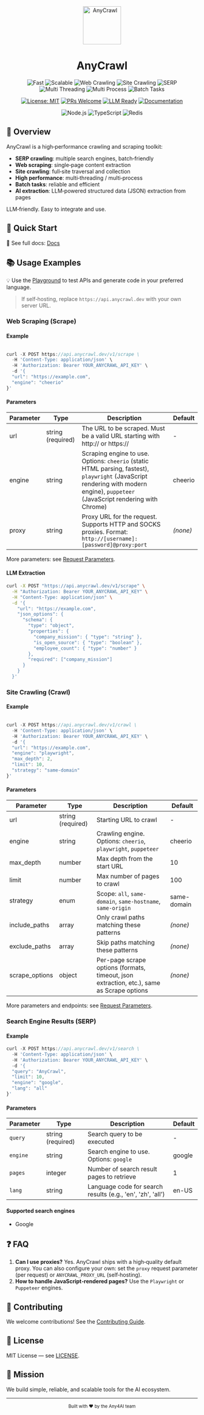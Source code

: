 <div align="center">

<img src="https://anycrawl.dev/logo.svg" alt="AnyCrawl" height="100">
<h1>
  AnyCrawl
</h1>

<img src="https://img.shields.io/badge/⚡-Fast-blue" alt="Fast"/>
<img src="https://img.shields.io/badge/🚀-Scalable-orange" alt="Scalable"/>
<img src="https://img.shields.io/badge/🕷️-Web%20Crawling-ff69b4" alt="Web Crawling"/>
<img src="https://img.shields.io/badge/🌐-Site%20Crawling-9cf" alt="Site Crawling"/>
<img src="https://img.shields.io/badge/🔍-SERP%20(Multi%20Engines)-green" alt="SERP"/>
<img src="https://img.shields.io/badge/⚙️-Multi%20Threading-yellow" alt="Multi Threading"/>
<img src="https://img.shields.io/badge/🔄-Multi%20Process-purple" alt="Multi Process"/>
<img src="https://img.shields.io/badge/📦-Batch%20Tasks-red" alt="Batch Tasks"/>

[![License: MIT](https://img.shields.io/badge/License-MIT-yellow.svg)](https://opensource.org/licenses/MIT)
[![PRs Welcome](https://img.shields.io/badge/PRs-welcome-brightgreen.svg)](http://makeapullrequest.com)
[![LLM Ready](https://img.shields.io/badge/LLM-Ready-blueviolet)](https://github.com/any4ai/anycrawl)
[![Documentation](https://img.shields.io/badge/📖-Documentation-blue)](https://docs.anycrawl.dev)

<p align="center">
  <img src="https://img.shields.io/badge/Node.js-339933?style=for-the-badge&logo=nodedotjs&logoColor=white" alt="Node.js"/>
  <img src="https://img.shields.io/badge/TypeScript-007ACC?style=for-the-badge&logo=typescript&logoColor=white" alt="TypeScript"/>
  <img src="https://img.shields.io/badge/Redis-DC3
  2D?style=for-the-badge&logo=redis&logoColor=white" alt="Redis"/>
</p>

</div>

## 📖 Overview

AnyCrawl is a high‑performance crawling and scraping toolkit:

- **SERP crawling**: multiple search engines, batch‑friendly
- **Web scraping**: single‑page content extraction
- **Site crawling**: full‑site traversal and collection
- **High performance**: multi‑threading / multi‑process
- **Batch tasks**: reliable and efficient
- **AI extraction**: LLM‑powered structured data (JSON) extraction from pages

LLM‑friendly. Easy to integrate and use.

## 🚀 Quick Start

📖 See full docs: [Docs](https://docs.anycrawl.dev)

## 📚 Usage Examples

💡 Use the [Playground](https://anycrawl.dev/playground) to test APIs and generate code in your preferred language.

> If self‑hosting, replace `https://api.anycrawl.dev` with your own server URL.

### Web Scraping (Scrape)

#### Example

```typescript

curl -X POST https://api.anycrawl.dev/v1/scrape \
  -H 'Content-Type: application/json' \
  -H 'Authorization: Bearer YOUR_ANYCRAWL_API_KEY' \
  -d '{
  "url": "https://example.com",
  "engine": "cheerio"
}'

```


#### Parameters

| Parameter | Type              | Description                                                                                                                                                                       | Default  |
| --------- | ----------------- | --------------------------------------------------------------------------------------------------------------------------------------------------------------------------------- | -------- |
| url       | string (required) | The URL to be scraped. Must be a valid URL starting with http:// or https://                                                                                                      | -        |
| engine    | string            | Scraping engine to use. Options: `cheerio` (static HTML parsing, fastest), `playwright` (JavaScript rendering with modern engine), `puppeteer` (JavaScript rendering with Chrome) | cheerio  |
| proxy     | string            | Proxy URL for the request. Supports HTTP and SOCKS proxies. Format: `http://[username]:[password]@proxy:port`                                                                     | _(none)_ |

More parameters: see [Request Parameters](https://docs.anycrawl.dev/en/general/scrape#request-parameters).


#### LLM Extraction

```bash
curl -X POST "https://api.anycrawl.dev/v1/scrape" \
  -H "Authorization: Bearer YOUR_ANYCRAWL_API_KEY" \
  -H "Content-Type: application/json" \
  -d '{
    "url": "https://example.com",
    "json_options": {
      "schema": {
        "type": "object",
        "properties": {
          "company_mission": { "type": "string" },
          "is_open_source": { "type": "boolean" },
          "employee_count": { "type": "number" }
        },
        "required": ["company_mission"]
      }
    }
  }'
```

### Site Crawling (Crawl)

#### Example

```typescript

curl -X POST https://api.anycrawl.dev/v1/crawl \
  -H 'Content-Type: application/json' \
  -H 'Authorization: Bearer YOUR_ANYCRAWL_API_KEY' \
  -d '{
  "url": "https://example.com",
  "engine": "playwright",
  "max_depth": 2,
  "limit": 10,
  "strategy": "same-domain"
}'

```

#### Parameters

| Parameter     | Type                | Description                                                                                 | Default       |
| ------------- | ------------------- | ------------------------------------------------------------------------------------------- | ------------- |
| url           | string (required)   | Starting URL to crawl                                                                       | -             |
| engine        | string              | Crawling engine. Options: `cheerio`, `playwright`, `puppeteer`                              | cheerio       |
| max_depth     | number              | Max depth from the start URL                                                                | 10            |
| limit         | number              | Max number of pages to crawl                                                                | 100           |
| strategy      | enum                | Scope: `all`, `same-domain`, `same-hostname`, `same-origin`                                 | same-domain   |
| include_paths | array<string>       | Only crawl paths matching these patterns                                                    | _(none)_      |
| exclude_paths | array<string>       | Skip paths matching these patterns                                                          | _(none)_      |
| scrape_options| object              | Per-page scrape options (formats, timeout, json extraction, etc.), same as Scrape options   | _(none)_ |

More parameters and endpoints: see [Request Parameters](https://docs.anycrawl.dev/en/general/scrape#request-parameters).


### Search Engine Results (SERP)

#### Example

```typescript
curl -X POST https://api.anycrawl.dev/v1/search \
  -H 'Content-Type: application/json' \
  -H 'Authorization: Bearer YOUR_ANYCRAWL_API_KEY' \
  -d '{
  "query": "AnyCrawl",
  "limit": 10,
  "engine": "google",
  "lang": "all"
}'
```

#### Parameters

| Parameter | Type              | Description                                                | Default |
| --------- | ----------------- | ---------------------------------------------------------- | ------- |
| `query`   | string (required) | Search query to be executed                                | -       |
| `engine`  | string            | Search engine to use. Options: `google`                    | google  |
| `pages`   | integer           | Number of search result pages to retrieve                  | 1       |
| `lang`    | string            | Language code for search results (e.g., 'en', 'zh', 'all') | en-US   |

#### Supported search engines

- Google

## ❓ FAQ

1. **Can I use proxies?** Yes. AnyCrawl ships with a high‑quality default proxy. You can also configure your own: set the `proxy` request parameter (per request) or `ANYCRAWL_PROXY_URL` (self‑hosting).
2. **How to handle JavaScript‑rendered pages?** Use the `Playwright` or `Puppeteer` engines.

## 🤝 Contributing

We welcome contributions! See the [Contributing Guide](CONTRIBUTING.md).

## 📄 License

MIT License — see [LICENSE](LICENSE).

## 🎯 Mission

We build simple, reliable, and scalable tools for the AI ecosystem.

---

<div align="center">
  <sub>Built with ❤️ by the Any4AI team</sub>
</div>
